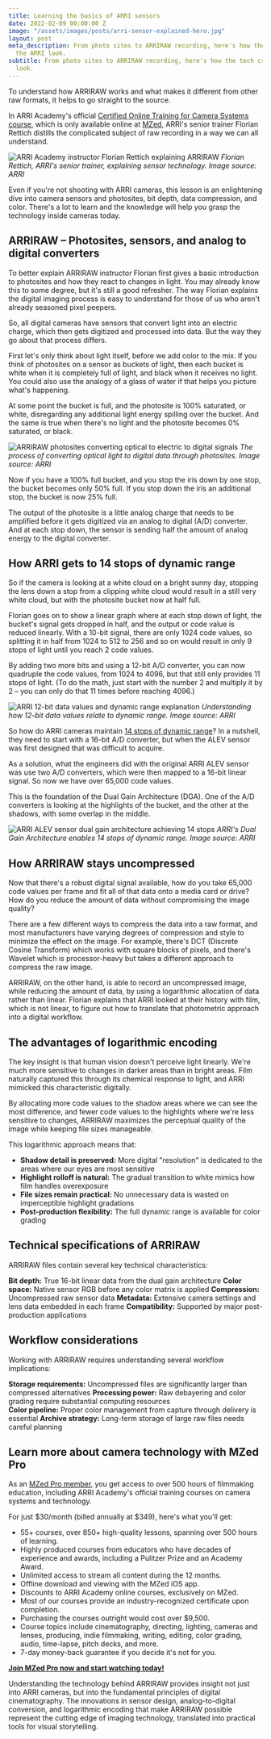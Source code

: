 ```yaml
---
title: Learning the basics of ARRI sensors
date: 2022-02-09 00:00:00 Z
image: "/assets/images/posts/arri-sensor-explained-hero.jpg"
layout: post
meta_description: From photo sites to ARRIRAW recording, here's how the tech creates
  the ARRI look.
subtitle: From photo sites to ARRIRAW recording, here's how the tech creates the ARRI
  look.
---
```


To understand how ARRIRAW works and what makes it different from other raw formats, it helps to go straight to the source.

In ARRI Academy's official [Certified Online Training for Camera Systems course](https://www.mzed.com/courses/certified-online-training-for-camera-systems), which is only available online at [MZed](https://www.mzed.com), ARRI's senior trainer Florian Rettich distills the complicated subject of raw recording in a way we can all understand.

![ARRI Academy instructor Florian Rettich explaining ARRIRAW](/assets/images/posts/arri-sensor-explained-florian-instructor.jpg)
*Florian Rettich, ARRI's senior trainer, explaining sensor technology. Image source: ARRI*

Even if you're not shooting with ARRI cameras, this lesson is an enlightening dive into camera sensors and photosites, bit depth, data compression, and color. There's a lot to learn and the knowledge will help you grasp the technology inside cameras today.

## ARRIRAW – Photosites, sensors, and analog to digital converters

To better explain ARRIRAW instructor Florian first gives a basic introduction to photosites and how they react to changes in light. You may already know this to some degree, but it's still a good refresher. The way Florian explains the digital imaging process is easy to understand for those of us who aren't already seasoned pixel peepers.

So, all digital cameras have sensors that convert light into an electric charge, which then gets digitized and processed into data. But the way they go about that process differs.

First let's only think about light itself, before we add color to the mix. If you think of photosites on a sensor as buckets of light, then each bucket is white when it is completely full of light, and black when it receives no light. You could also use the analogy of a glass of water if that helps you picture what's happening.

At some point the bucket is full, and the photosite is 100% saturated, or white, disregarding any additional light energy spilling over the bucket. And the same is true when there's no light and the photosite becomes 0% saturated, or black.

![ARRIRAW photosites converting optical to electric to digital signals](/assets/images/posts/arri-sensor-explained-photosite-conversion.jpg)
*The process of converting optical light to digital data through photosites. Image source: ARRI*

Now if you have a 100% full bucket, and you stop the iris down by one stop, the bucket becomes only 50% full. If you stop down the iris an additional stop, the bucket is now 25% full.

The output of the photosite is a little analog charge that needs to be amplified before it gets digitized via an analog to digital (A/D) converter. And at each stop down, the sensor is sending half the amount of analog energy to the digital converter.

## How ARRI gets to 14 stops of dynamic range

So if the camera is looking at a white cloud on a bright sunny day, stopping the lens down a stop from a clipping white cloud would result in a still very white cloud, but with the photosite bucket now at half full.

Florian goes on to show a linear graph where at each stop down of light, the bucket's signal gets dropped in half, and the output or code value is reduced linearly. With a 10-bit signal, there are only 1024 code values, so splitting it in half from 1024 to 512 to 256 and so on would result in only 9 stops of light until you reach 2 code values.

By adding two more bits and using a 12-bit A/D converter, you can now quadruple the code values, from 1024 to 4096, but that still only provides 11 stops of light. (To do the math, just start with the number 2 and multiply it by 2 – you can only do that 11 times before reaching 4096.)

![ARRI 12-bit data values and dynamic range explanation](/assets/images/posts/arri-sensor-explained-12-bit-data.jpg)
*Understanding how 12-bit data values relate to dynamic range. Image source: ARRI*

So how do ARRI cameras maintain [14 stops of dynamic range](https://www.cined.com/arri-alexa-classic-mini-lf-lab-test-rolling-shutter-dynamic-range-and-latitude/)? In a nutshell, they need to start with a 16-bit A/D converter, but when the ALEV sensor was first designed that was difficult to acquire.

As a solution, what the engineers did with the original ARRI ALEV sensor was use two A/D converters, which were then mapped to a 16-bit linear signal. So now we have over 65,000 code values.

This is the foundation of the Dual Gain Architecture (DGA). One of the A/D converters is looking at the highlights of the bucket, and the other at the shadows, with some overlap in the middle.

![ARRI ALEV sensor dual gain architecture achieving 14 stops](/assets/images/posts/arri-sensor-explained-dual-gain-architecture.jpg)
*ARRI's Dual Gain Architecture enables 14 stops of dynamic range. Image source: ARRI*

## How ARRIRAW stays uncompressed

Now that there's a robust digital signal available, how do you take 65,000 code values per frame and fit all of that data onto a media card or drive? How do you reduce the amount of data without compromising the image quality?

There are a few different ways to compress the data into a raw format, and most manufacturers have varying degrees of compression and style to minimize the effect on the image. For example, there's DCT (Discrete Cosine Transform) which works with square blocks of pixels, and there's Wavelet which is processor-heavy but takes a different approach to compress the raw image.

ARRIRAW, on the other hand, is able to record an uncompressed image, while reducing the amount of data, by using a logarithmic allocation of data rather than linear. Florian explains that ARRI looked at their history with film, which is not linear, to figure out how to translate that photometric approach into a digital workflow.

## The advantages of logarithmic encoding

The key insight is that human vision doesn't perceive light linearly. We're much more sensitive to changes in darker areas than in bright areas. Film naturally captured this through its chemical response to light, and ARRI mimicked this characteristic digitally.

By allocating more code values to the shadow areas where we can see the most difference, and fewer code values to the highlights where we're less sensitive to changes, ARRIRAW maximizes the perceptual quality of the image while keeping file sizes manageable.

This logarithmic approach means that:

- **Shadow detail is preserved:** More digital "resolution" is dedicated to the areas where our eyes are most sensitive
- **Highlight rolloff is natural:** The gradual transition to white mimics how film handles overexposure  
- **File sizes remain practical:** No unnecessary data is wasted on imperceptible highlight gradations
- **Post-production flexibility:** The full dynamic range is available for color grading

## Technical specifications of ARRIRAW

ARRIRAW files contain several key technical characteristics:

**Bit depth:** True 16-bit linear data from the dual gain architecture
**Color space:** Native sensor RGB before any color matrix is applied
**Compression:** Uncompressed raw sensor data
**Metadata:** Extensive camera settings and lens data embedded in each frame
**Compatibility:** Supported by major post-production applications

## Workflow considerations

Working with ARRIRAW requires understanding several workflow implications:

**Storage requirements:** Uncompressed files are significantly larger than compressed alternatives
**Processing power:** Raw debayering and color grading require substantial computing resources  
**Color pipeline:** Proper color management from capture through delivery is essential
**Archive strategy:** Long-term storage of large raw files needs careful planning

## Learn more about camera technology with MZed Pro

As an [MZed Pro member](https://www.mzed.com/), you get access to over 500 hours of filmmaking education, including ARRI Academy's official training courses on camera systems and technology.

For just $30/month (billed annually at $349), here's what you'll get:

- 55+ courses, over 850+ high-quality lessons, spanning over 500 hours of learning.
- Highly produced courses from educators who have decades of experience and awards, including a Pulitzer Prize and an Academy Award.
- Unlimited access to stream all content during the 12 months.
- Offline download and viewing with the MZed iOS app.
- Discounts to ARRI Academy online courses, exclusively on MZed.
- Most of our courses provide an industry-recognized certificate upon completion.
- Purchasing the courses outright would cost over $9,500.
- Course topics include cinematography, directing, lighting, cameras and lenses, producing, indie filmmaking, writing, editing, color grading, audio, time-lapse, pitch decks, and more.
- 7-day money-back guarantee if you decide it's not for you.

[**Join MZed Pro now and start watching today!**](https://www.mzed.com/)

Understanding the technology behind ARRIRAW provides insight not just into ARRI cameras, but into the fundamental principles of digital cinematography. The innovations in sensor design, analog-to-digital conversion, and logarithmic encoding that make ARRIRAW possible represent the cutting edge of imaging technology, translated into practical tools for visual storytelling.